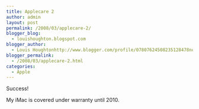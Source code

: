 ```yaml
---
title: Applecare 2
author: admin
layout: post
permalink: /2008/03/applecare-2/
blogger_blog:
  - louishoughton.blogspot.com
blogger_author:
  - Louis Houghtonhttp://www.blogger.com/profile/07807624508235128478noreply@blogger.com
blogger_permalink:
  - /2008/03/applecare-2.html
categories:
  - Apple
---
```

Success! 

<div>
</div>

<div>
  My iMac is covered under warranty until 2010.
</div>